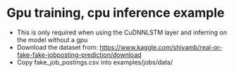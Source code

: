 # Gpu training, cpu inference example

- This is only required when using the CuDNNLSTM layer and inferring on the model without a gpu
- Download the dataset from: https://www.kaggle.com/shivamb/real-or-fake-fake-jobposting-prediction/download
- Copy fake_job_postings.csv into examples/jobs/data/